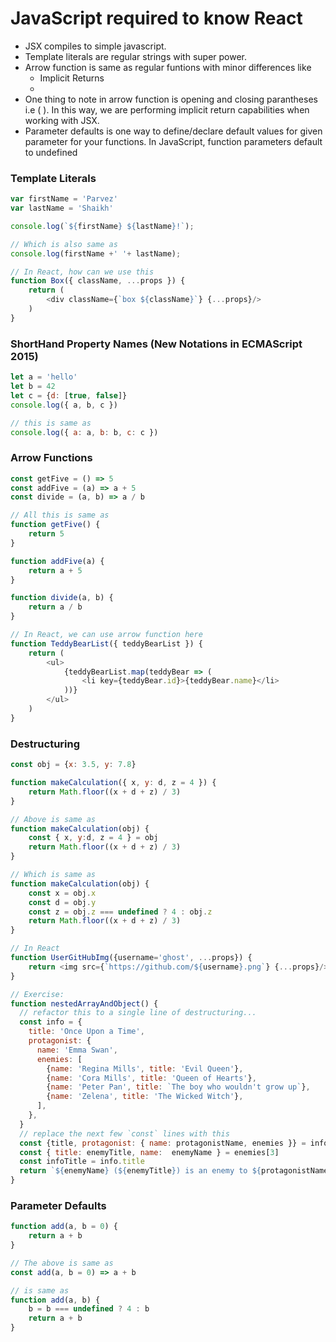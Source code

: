 # JavaScript required to know React

- JSX compiles to simple javascript.
- Template literals are regular strings with super power.
- Arrow function is same as regular funtions with minor differences like
    - Implicit Returns
    - 
- One thing to note in arrow function is opening and closing parantheses i.e ( ). In this way, we are performing implicit return capabilities when working with JSX.
- Parameter defaults is one way to define/declare default values for given parameter for your functions. In JavaScript, function parameters default to undefined


### Template Literals
```js
var firstName = 'Parvez'
var lastName = 'Shaikh'

console.log(`${firstName} ${lastName}!`);

// Which is also same as
console.log(firstName +' '+ lastName);

// In React, how can we use this
function Box({ className, ...props }) {
    return (
        <div className={`box ${className}`} {...props}/>
    )
}
```

### ShortHand Property Names (New Notations in ECMAScript 2015)
```js
let a = 'hello'
let b = 42
let c = {d: [true, false]}
console.log({ a, b, c })

// this is same as
console.log({ a: a, b: b, c: c })
```

### Arrow Functions
```js
const getFive = () => 5
const addFive = (a) => a + 5
const divide = (a, b) => a / b

// All this is same as
function getFive() {
    return 5
}

function addFive(a) {
    return a + 5
}

function divide(a, b) {
    return a / b
}

// In React, we can use arrow function here
function TeddyBearList({ teddyBearList }) {
    return (
        <ul>
            {teddyBearList.map(teddyBear => (
                <li key={teddyBear.id}>{teddyBear.name}</li>
            ))}
        </ul>
    )
}
```

### Destructuring
```js
const obj = {x: 3.5, y: 7.8}

function makeCalculation({ x, y: d, z = 4 }) {
    return Math.floor((x + d + z) / 3)
}

// Above is same as
function makeCalculation(obj) {
    const { x, y:d, z = 4 } = obj
    return Math.floor((x + d + z) / 3)
}

// Which is same as
function makeCalculation(obj) {
    const x = obj.x
    const d = obj.y
    const z = obj.z === undefined ? 4 : obj.z
    return Math.floor((x + d + z) / 3)
}

// In React
function UserGitHubImg({username='ghost', ...props}) {
    return <img src={`https://github.com/${username}.png`} {...props}/>
}

// Exercise:
function nestedArrayAndObject() {
  // refactor this to a single line of destructuring...
  const info = {
    title: 'Once Upon a Time',
    protagonist: {
      name: 'Emma Swan',
      enemies: [
        {name: 'Regina Mills', title: 'Evil Queen'},
        {name: 'Cora Mills', title: 'Queen of Hearts'},
        {name: 'Peter Pan', title: `The boy who wouldn't grow up`},
        {name: 'Zelena', title: 'The Wicked Witch'},
      ],
    },
  }
  // replace the next few `const` lines with this
  const {title, protagonist: { name: protagonistName, enemies }} = info 
  const { title: enemyTitle, name:  enemyName } = enemies[3]
  const infoTitle = info.title
  return `${enemyName} (${enemyTitle}) is an enemy to ${protagonistName} in "${infoTitle}"`
}

```

### Parameter Defaults

```js
function add(a, b = 0) {
    return a + b
}

// The above is same as
const add(a, b = 0) => a + b

// is same as
function add(a, b) {
    b = b === undefined ? 4 : b
    return a + b
}
```